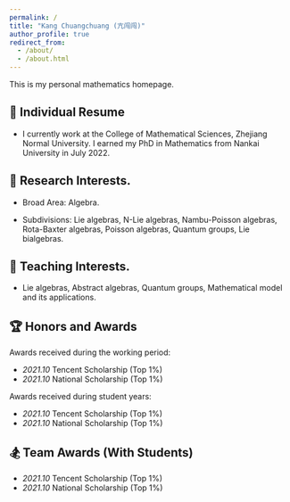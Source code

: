 ```yaml
---
permalink: /
title: "Kang Chuangchuang (亢闯闯)"
author_profile: true
redirect_from: 
  - /about/
  - /about.html
---
```


This is my personal mathematics homepage.


:bamboo: Individual Resume
------

- I currently work at the College of Mathematical Sciences, Zhejiang Normal University. I earned my PhD in Mathematics from Nankai University in July 2022.

:school: Research Interests.
------
- Broad Area: Algebra.

- Subdivisions: Lie algebras, N-Lie algebras, Nambu-Poisson algebras, Rota-Baxter algebras, Poisson algebras, Quantum groups, Lie bialgebras.

:sunrise_over_mountains: Teaching Interests.
------

- Lie algebras, Abstract algebras, Quantum groups, Mathematical model and its applications.

:trophy: Honors and Awards
------

Awards received during the working period:

- *2021.10* Tencent Scholarship (Top 1%)
- *2021.10* National Scholarship (Top 1%)

Awards received during student years:

- *2021.10* Tencent Scholarship (Top 1%)
- *2021.10* National Scholarship (Top 1%)

:snowboarder: Team Awards (With Students)
------

- *2021.10* Tencent Scholarship (Top 1%)
- *2021.10* National Scholarship (Top 1%)




